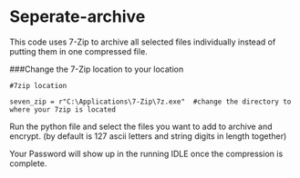 # Seperate-archive
This code uses 7-Zip to archive all selected files individually instead of putting them in one compressed file.

###Change the 7-Zip location to your location
```
#7zip location

seven_zip = r"C:\Applications\7-Zip\7z.exe"  #change the directory to where your 7zip is located
```

Run the python file and select the files you want to add to archive and encrypt. (by default is 127 ascii letters and string digits in length together)

Your Password will show up in the running IDLE once the compression is complete.
